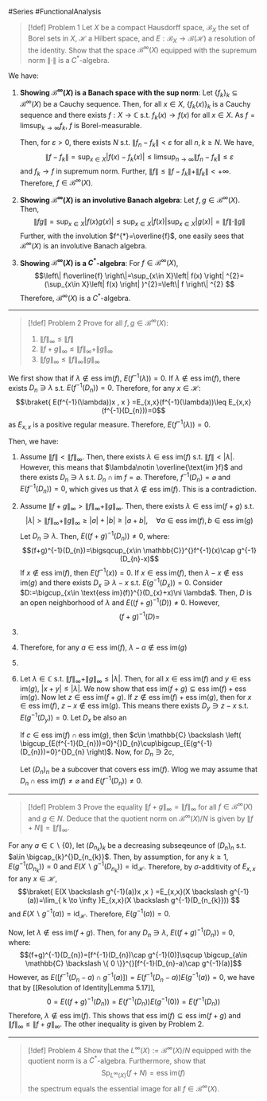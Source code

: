 #Series #FunctionalAnalysis 
> [!def] Problem 1
> Let $X$ be a compact Hausdorff space, $\mathcal{B}_{X}$ the set of Borel sets in $X$, $\mathcal{H}$ a Hilbert space, and $E:\mathcal{B}_{X}\to \mathcal{B}(\mathcal{H})$ a resolution of the identity.
> Show that the space $\mathcal{B}^\infty(X)$ equipped with the supremum norm $\|\cdot\|$ is a $C^{*}$-algebra.

We have:
1. **Showing $\mathcal{B}^\infty(X)$ is a Banach space with the sup norm**:
	Let $\{ f_{k} \}_{k}\subseteq \mathcal{B}^\infty(X)$ be a Cauchy sequence. Then, for all $x\in X$, $\{ f_{k}(x) \}_{k}$ is a Cauchy sequence and there exists $f:X\to \mathbb{C}$ s.t. $f_{k}(x)\to f(x)$ for all $x\in X$. As $f=\limsup_{ k \to \infty }f_{k}$, $f$ is Borel-measurable. 
	
	Then, for $\varepsilon>0$, there exists $N$ s.t. $\left\| f_{n}-f_{k} \right\|<\varepsilon$ for all $n,k\geq N$. We have, $$\left\| f-f_{k} \right\| =\sup_{x\in X}\left|f(x)-f_{k}(x)  \right|\leq \limsup_{ n \to \infty } \left\| f_{n}-f_{k} \right\| \leq \varepsilon $$and $f_{k}\to f$ in supremum norm. Further, $\|f\|\leq\|f-f_{k}\|+\|f_{k}\|<+\infty$. Therefore, $f\in \mathcal{B}^\infty(X)$.
2. **Showing $\mathcal{B}^\infty(X)$ is an involutive Banach algebra**:
	Let $f,g\in \mathcal{B}^\infty(X)$. Then, $$\left\| fg \right\| =\sup_{x\in X}\left| f(x)g(x) \right| \leq \sup_{x\in X}\left| f(x) \right| \sup_{x\in X}\left| g(x) \right|=\|f\|\cdot \|g\| $$Further, with the involution $f^{*}=\overline{f}$, one easily sees that $\mathcal{B}^\infty(X)$ is an involutive Banach algebra.
3. **Showing $\mathcal{B}^\infty(X)$ is a $C^{*}$-algebra**:
	For $f\in\mathcal{B}^\infty(X)$,$$\left\| f\overline{f} \right\|=\sup_{x\in X}\left| f(x) \right| ^{2}=(\sup_{x\in X}\left| f(x) \right| )^{2}=\left\| f \right\| ^{2} $$
 	Therefore, $\mathcal{B}^\infty(X)$ is a $C^{*}$-algebra.
---
> [!def] Problem 2
> Prove for all $f,g\in \mathcal{B}^\infty(X)$:
> 1. $\|f\|_{\infty}\leq\|f\|$
> 2. $\|f+g\|_{\infty}\leq\|f\|_{\infty}+\|g\|_{\infty}$
> 3. $\|fg\|_{\infty}\leq\|f\|_{\infty}\|g\|_{\infty}$

We first show that if $\lambda\notin \text{ess im}(f)$, $E(f^{-1}(\lambda))=0$. If $\lambda\notin \text{ess im}(f)$, there exists $D_{n}\ni \lambda$ s.t. $E(f^{-1}(D_{n}))=0$. Therefore, for any $x\in \mathcal{H}$:$$\braket{ E(f^{-1}(\lambda))x , x } =E_{x,x}(f^{-1}(\lambda))\leq E_{x,x}(f^{-1}(D_{n}))=0$$ as $E_{x,x}$ is a positive regular measure. Therefore, $E(f^{-1}(\lambda))=0$. 

Then, we have:
1. Assume $\|f\|<\|f\|_{\infty}$. Then, there exists $\lambda\in \text{ess im}(f)$ s.t. $\|f\|<\left| \lambda \right|$. However, this means that $\lambda\notin \overline{\text{im }f}$ and there exists $D_{n}\ni \lambda$ s.t. $D_{n}\cap \text{im }f=\varnothing$. Therefore, $f^{-1}(D_{n})=\varnothing$ and $E(f^{-1}(D_{n}))=0$, which gives us that $\lambda\notin \text{ess im}(f)$. This is a contradiction.
2. Assume $\|f+g\|_{\infty}>\|f\|_{\infty}+\|g\|_{\infty}$. Then, there exists $\lambda\in \text{ess im}(f+g)$ s.t. $$\left| \lambda \right|>\|f\|_{\infty}+\|g\|_{\infty}\geq \left| a \right| +\left| b \right|\geq \left| a+b \right| ,\quad \forall a\in \text{ess im}(f),b\in \text{ess im}(g) $$Let $D_{n}\ni \lambda$. Then, $E((f+g)^{-1}(D_{n}))\neq 0$, where: $$(f+g)^{-1}(D_{n})=\bigsqcup_{x\in \mathbb{C}}^{}f^{-1}(x)\cap g^{-1}(D_{n}-x)$$If $x\notin \text{ess im}(f)$, then $E(f^{-1}(x))=0$. If $x\in \text{ess im}(f)$, then $\lambda-x\notin \text{ess im}(g)$ and there exists $D_{x}\ni \lambda-x$ s.t. $E(g^{-1}(D_{x}))=0$. Consider $D:=\bigcup_{x\in \text{ess im}(f)}^{}(D_{x}+x)\ni \lambda$. Then, $D$ is an open neighborhood of $\lambda$ and $E((f+g)^{-1}(D))\neq 0$. However, $$(f+g)^{-1}(D)=$$
3. 
4. Therefore, for any $a\in \text{ess im}(f)$, $\lambda-a\notin \text{ess im}(g)$
5. 
6. Let $\lambda\in \mathbb{C}$ s.t. $\|f\|_{\infty}+\|g\|_{\infty}\leq \left| \lambda \right|$. Then, for all $x\in \text{ess im}(f)$ and $y\in \text{ess im}(g)$, $\left| x +y \right|\leq \left| \lambda \right|$. We now show that $\text{ess im}(f+g)\subseteq \text{ess im}(f)+\text{ess im}(g)$. Now let $z\in \text{ess im}(f+g)$. If $z\notin \text{ess im}(f)+\text{ess im}(g)$, then for $x \in \text{ess im}(f)$, $z-x\notin \text{ess im}(g)$. This means there exists $D_{y}\ni z-x$ s.t. $E(g^{-1}(D_{y}))=0$. Let $D_{x}$ be also an 
   
	If $c\in \text{ess im}(f)\cap \text{ess im}(g)$, then $c\in \mathbb{C} \backslash \left( \bigcup_{E(f^{-1}(D_{n}))=0}^{}D_{n}\cup\bigcup_{E(g^{-1}(D_{n}))=0}^{}D_{n} \right)$. Now, for $D_{n}\ni 2c$, 

	Let $(D_{n})_{n}$ be a subcover that covers $\text{ess im}(f)$. Wlog we may assume that $D_{n}\cap \text{ess im}(f)\neq \varnothing$ and $E(f^{-1}(D_{n}))\neq 0$. 
---
> [!def] Problem 3
> Prove the equality $\|f+g\|_{\infty}=\|f\|_{\infty}$ for all $f\in \mathcal{B}^\infty(X)$ and $g\in N$. Deduce that the quotient norm on $\mathcal{B}^\infty(X) / N$ is given by $\|f+N\|=\|f\|_{\infty}$.

For any $a\in \mathbb{C} \backslash \{ 0 \}$, let $(D_{n_{k}})_{k}$ be a decreasing subseqeunce of $(D_{n})_{n}$ s.t. $a\in \bigcap_{k}^{}D_{n_{k}}$. Then, by assumption, for any $k\geq 1$, $E(g^{-1}(D_{n_{k}}))=0$ and $E(X \backslash g^{-1}( D_{n_{k}}))=\text{id}_{\mathcal{H}}$. Therefore, by $\sigma$-additivity of $E_{x,x}$ for any $x\in \mathcal{H}$, $$\braket{ E(X \backslash g^{-1}(a))x ,x  } =E_{x,x}(X \backslash g^{-1}(a))=\lim_{ k \to \infty }E_{x,x}(X \backslash g^{-1}(D_{n_{k}})) $$and $E(X \backslash g^{-1}(a))=\text{id}_{\mathcal{H}}$. Therefore, $E(g^{-1}(a))=0$. 

Now, let $\lambda\notin \text{ess im}(f+g)$. Then, for any $D_{n}\ni \lambda$, $E((f+g)^{-1}(D_{n}))=0$, where: $$(f+g)^{-1}(D_{n})=[f^{-1}(D_{n})\cap g^{-1}(0)]\sqcup \bigcup_{a\in \mathbb{C} \backslash \{ 0 \}}^{}[f^{-1}(D_{n}-a)\cap g^{-1}(a)]$$However, as $E([f^{-1}(D_{n}-a)\cap g^{-1}(a)])=E(f^{-1}(D_{n}-a))E(g^{-1}(a))=0$, we have that by [[Resolution of Identity|Lemma 5.17]], $$0=E((f+g)^{-1}(D_{n}))=E(f^{-1}(D_{n}))E(g^{-1}(0))=E(f^{-1}(D_{n}))$$Therefore, $\lambda\notin \text{ess im}(f)$. This shows that $\text{ess im}(f)\subseteq\text{ess im}(f+g)$ and $\|f\|_{\infty}\leq\|f+g\|_{\infty}$. The other inequality is given by Problem 2. 



---
> [!def] Problem 4
> Show that the $L^\infty(X):=\mathcal{B}^\infty(X) / N$ equipped with the quotient norm is a $C^{*}$-algebra. Furthermore, show that $$\text{Sp}_{L^\infty(X)}(f+N)=\text{ess im}(f)$$the spectrum equals the essential image for all $f\in \mathcal{B}^\infty(X)$.

